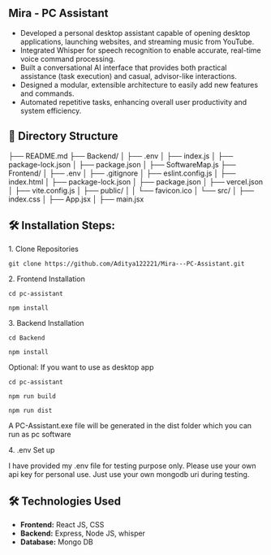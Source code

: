 ##  Mira - PC Assistant

* Developed a personal desktop assistant capable of opening desktop applications, launching websites, and streaming music from YouTube.
* Integrated Whisper for speech recognition to enable accurate, real-time voice command processing.
* Built a conversational AI interface that provides both practical assistance (task execution) and casual, advisor-like interactions.
* Designed a modular, extensible architecture to easily add new features and commands.
* Automated repetitive tasks, enhancing overall user productivity and system efficiency.

## 📁 Directory Structure

├── README.md
├── Backend/
│   ├── .env
│   ├── index.js
│   ├── package-lock.json
│   ├── package.json
│   ├── SoftwareMap.js
├── Frontend/
│   ├── .env
│   ├── .gitignore
│   ├── eslint.config.js
│   ├── index.html
│   ├── package-lock.json
│   ├── package.json
│   ├── vercel.json
│   ├── vite.config.js
│   ├── public/
│   │   └── favicon.ico
│   └── src/
│       ├── index.css
│       ├── App.jsx
│       ├── main.jsx


## 🛠️ Installation Steps:

<p>1. Clone Repositories</p>

```
git clone https://github.com/Aditya122221/Mira---PC-Assistant.git
```

<p>2. Frontend Installation</p>

```
cd pc-assistant
```
```
npm install
```

<p>3. Backend Installation</p>

```
cd Backend
```
```
npm install
```

<p>Optional: If you want to use as desktop app</p>

```
cd pc-assistant
```

```
npm run build
```

```
npm run dist
```

<p>A PC-Assistant.exe file will be generated in the dist folder which you can run as pc software</p>

<p>4. .env Set up</p>
I have provided my .env file for testing purpose only. Please use your own api key for personal use. Just use your own mongodb uri during testing.

## 🛠️ Technologies Used

*   <strong>Frontend:</strong> React JS, CSS
*   <strong>Backend:</strong> Express, Node JS, whisper
*   <strong>Database:</strong> Mongo DB